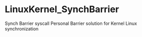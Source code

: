 # LinuxKernel_SynchBarrier
Synch Barrier syscall 
Personal Barrier solution for Kernel Linux synchronization

